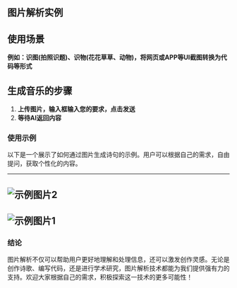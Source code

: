## 图片解析实例

## 使用场景
**例如：识图(拍照识题)、识物(花花草草、动物)，将网页或APP等UI截图转换为代码等形式**

## 生成音乐的步骤
1. **上传图片，输入框输入您的要求，点击发送**
2. **等待AI返回内容**

### 使用示例
以下是一个展示了如何通过图片生成诗句的示例。用户可以根据自己的需求，自由提问，获取个性化的内容。

---
![示例图片2](https://fs-im-kefu.7moor-fs1.com/ly/4d2c3f00-7d4c-11e5-af15-41bf63ae4ea0/1724134574853/微信图片_20240820141555.png)
---
![示例图片1](https://fs-im-kefu.7moor-fs1.com/ly/4d2c3f00-7d4c-11e5-af15-41bf63ae4ea0/1724134574999/微信图片_20240820141600.png)
---
### 结论
图片解析不仅可以帮助用户更好地理解和处理信息，还可以激发创作灵感。无论是创作诗歌、编写代码，还是进行学术研究，图片解析技术都能为我们提供强有力的支持。欢迎大家根据自己的需求，积极探索这一技术的更多可能性！
